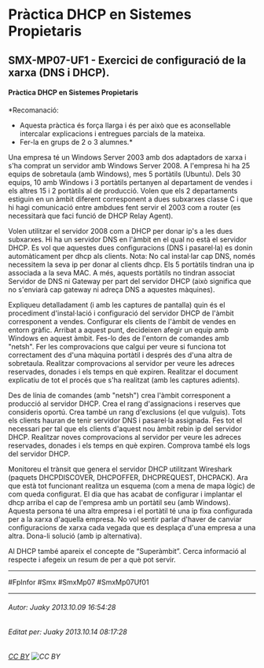 # Pràctica DHCP en Sistemes Propietaris
## SMX-MP07-UF1 - Exercici de configuració de la xarxa (DNS i DHCP).
#### **Pràctica DHCP en Sistemes Propietaris**

*Recomanació: 
- Aquesta pràctica és força llarga i és per això que es aconsellable intercalar explicacions i entregues parcials de la mateixa.
- Fer-la en grups de 2 o 3 alumnes.*

Una empresa té un Windows Server 2003 amb dos adaptadors de xarxa i s'ha comprat un servidor amb Windows Server 2008. A l'empresa hi ha 25 equips de sobretaula (amb Windows), mes 5 portàtils (Ubuntu). Dels 30 equips, 10 amb Windows i 3 portàtils pertanyen al departament de vendes i els altres 15 i 2 portàtils al de producció. 
Volen que els 2 departaments estiguin en un àmbit diferent corresponent a dues subxarxes classe C i que hi hagi comunicació entre ambdues fent servir el 2003 com a router (es necessitarà que faci funció de DHCP Relay Agent).

Volen utilitzar el servidor 2008 com a DHCP per donar ip's a les dues subxarxes. Hi ha un servidor DNS en l'àmbit en el qual no està el servidor DHCP. Es vol que aquestes dues configuracions (DNS i pasarel·la) es donin automàticament per dhcp als clients. Nota: No cal instal·lar cap DNS, només necessitem la seva ip per donar al clients dhcp.
Els 5 portàtils tindran una ip associada a la seva MAC. A més, aquests portàtils no tindran associat Servidor de DNS ni Gateway per part del servidor DHCP (això significa que no s'enviarà cap gateway ni adreça DNS a aquestes màquines).

Expliqueu detalladament (i amb les captures de pantalla) quin és el procediment d'instal·lació i configuració del servidor DHCP de l'àmbit corresponent a vendes.
Configurar els clients de l'àmbit de vendes en entorn gràfic. Arribat a aquest punt, decideixen afegir un equip amb Windows en aquest àmbit. Fes-lo des de l'entorn de comandes amb "netsh".
Fer les comprovacions que calgui per veure si funciona tot correctament des d'una màquina portàtil i després des d'una altra de sobretaula.
Realitzar comprovacions al servidor per veure les adreces reservades, donades i els temps en què expiren.
Realitzar el document explicatiu de tot el procés que s'ha realitzat (amb les captures adients).

Des de línia de comandes (amb "netsh") crea l'àmbit corresponent a producció al servidor DHCP. Crea el rang d'assignacions i reserves que consideris oportú. Crea també un rang d'exclusions (el que vulguis). Tots els clients hauran de tenir servidor DNS i pasarel·la assignada.
Fes tot el necessari per tal que els clients d'aquest nou àmbit rebin ip del servidor DHCP.
Realitzar noves comprovacions al servidor per veure les adreces reservades, donades i els temps en què expiren.
Comprova també els logs del servidor DHCP.

Monitoreu el trànsit que genera el servidor DHCP utilitzant Wireshark (paquets DHCPDISCOVER, DHCPOFFER, DHCPREQUEST, DHCPACK).
Ara que està tot funcionant realitza un esquema (com a mena de mapa lògic) de com queda configurat.
El dia que has acabat de configurar i implantar el dhcp arriba el cap de l'empresa amb un portàtil seu (amb Windows). Aquesta persona té una altra empresa i el portàtil té una ip fixa configurada per a la xarxa d'aquella empresa. No vol sentir parlar d'haver de canviar configuracions de xarxa cada vegada que es desplaça d'una empresa a una altra. Dona-li solució (amb ip alternativa).

Al DHCP també apareix el concepte de “Superàmbit”. Cerca informació al respecte i afegeix un resum de per a què pot servir.

---

#FpInfor #Smx #SmxMp07 #SmxMp07Uf01

---

###### Autor: Juaky 2013.10.09 16:54:28
###### Editat per: Juaky 2013.10.14 08:17:28
###### [CC BY](https://creativecommons.org/licenses/by/4.0/) ![CC BY](https://licensebuttons.net/l/by/3.0/80x15.png)
